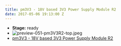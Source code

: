 ```yaml
---
title: pm3V3 - 18V based 3V3 Power Supply Module R2
date: 2017-05-06 19:13:00 Z
---
```


* **Stage:** ready
* ![preview-051-pm3V3R2-top.jpeg](/uploads/pm3V3R2/preview-051-pm3V3R2-top.jpeg)
* [pm3V3 - 18V based 3V3 Power Supply Module R2](/originals/pm3v3/)